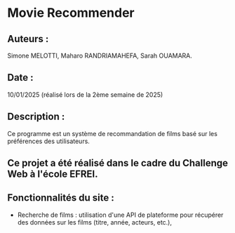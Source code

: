 # Movie Recommender
## Auteurs : 
Simone MELOTTI, Maharo RANDRIAMAHEFA, Sarah OUAMARA.
## Date : 
10/01/2025 (réalisé lors de la 2ème semaine de 2025)
## Description : 
Ce programme est un système de recommandation de films basé sur les préférences des utilisateurs. 
## Ce projet a été réalisé dans le cadre du Challenge Web à l'école EFREI.
## Fonctionnalités du site :
 - Recherche de films : utilisation d'une API de plateforme pour récupérer des données sur les films (titre, année, acteurs, etc.),
